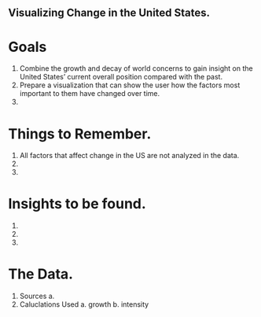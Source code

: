 ## Visualizing Change in the United States.

# Goals
1.  Combine the growth and decay of world concerns to gain insight on the United States’ current overall position compared with the past. 
2.  Prepare a visualization that can show the user how the factors most important to them have changed over time. 
3.   

# Things to Remember.
1. All factors that affect change in the US are not analyzed in the data. 
2.
3.

# Insights to be found.
1. 
2.
3.

# The Data.
1. Sources
    a.
2. Caluclations Used
    a. growth
    b. intensity
    
